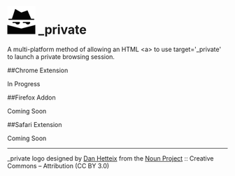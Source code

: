 # [![_private](https://raw.githubusercontent.com/JustinBeaudry/_private/chrome/assets/_private_64.png)](https://github.com/JustinBeaudry/_private) _private

A multi-platform method of allowing an HTML &lt;a&gt; to use target='\_private' to launch a private browsing session.

##Chrome Extension

In Progress

##Firefox Addon

Coming Soon

##Safari Extension

Coming Soon

---

_private logo designed by [Dan Hetteix](http://thenounproject.com/DHETTEIX) from the [Noun Project](http://thenounproject.com/) :: Creative Commons – Attribution (CC BY 3.0)

